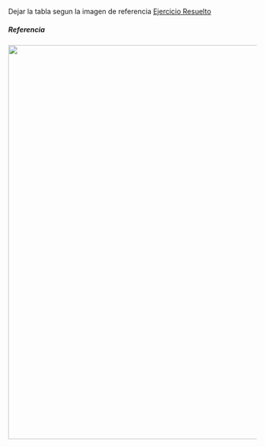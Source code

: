 Dejar la tabla segun la imagen de referencia
[Ejercicio Resuelto](https://fom78.github.io/DW-FRONT-END-2021/clase03/)

<h5 align="left">Referencia</h5>
<img align="center"  width="800px" src="https://github.com/fom78/DW-FRONT-END-2021/blob/main/clase02/referencia-grilla.jpg" />
